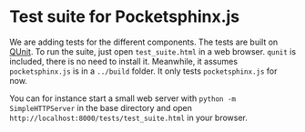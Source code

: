 Test suite for Pocketsphinx.js
==============================

We are adding tests for the different components. The tests are built on [QUnit](http://qunitjs.com). To run the suite, just open `test_suite.html` in a web browser. `qunit` is included, there is no need to install it. Meanwhile, it assumes `pocketsphinx.js` is in a `../build` folder. It only tests `pocketsphinx.js` for now.

You can for instance start a small web server with `python -m SimpleHTTPServer` in the base directory and open `http://localhost:8000/tests/test_suite.html` in your browser.